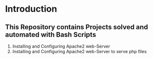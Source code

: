 # Introduction
## This Repository contains Projects solved and automated with Bash Scripts
<ol>
<li> Installing and Configuring Apache2 web-Server </li>
<li> Installing and Configuring Apache2 web-Server to serve php files </li>
</ol>
